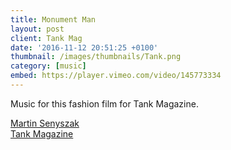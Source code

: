 ```yaml
---
title: Monument Man
layout: post
client: Tank Mag
date: '2016-11-12 20:51:25 +0100'
thumbnail: /images/thumbnails/Tank.png
category: [music]
embed: https://player.vimeo.com/video/145773334
---
```


Music for this fashion film for Tank Magazine.

[Martin Senyszak](martinsenyszak.com)  
[Tank Magazine](tankmagazine.com)
